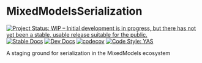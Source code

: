 # MixedModelsSerialization

[![Project Status: WIP – Initial development is in progress, but there has not yet been a stable, usable release suitable for the public.](https://www.repostatus.org/badges/latest/wip.svg)](https://www.repostatus.org/#wip)
[![Stable Docs][docs-stable-img]][docs-stable-url]
[![Dev Docs][docs-dev-img]][docs-dev-url]
[![codecov](https://codecov.io/gh/JuliaMixedModels/MixedModelsSerialization.jl/branch/main/graph/badge.svg?token=AS99JR6XID)](https://codecov.io/gh/JuliaMixedModels/MixedModelsSerialization.jl)
[![Code Style: YAS](https://img.shields.io/badge/code%20style-yas-1fdcb2.svg)](https://github.com/jrevels/YASGuide)

<!-- DOI via Zenodo -->


[docs-dev-img]: https://img.shields.io/badge/docs-dev-blue.svg
[docs-dev-url]: https://JuliaMixedModels.github.io/MixedModelsSerialization.jl/dev

[docs-stable-img]: https://img.shields.io/badge/docs-stable-blue.svg
[docs-stable-url]: https://JuliaMixedModels.github.io/MixedModelsSerialization.jl/stable

A staging ground for serialization in the MixedModels ecosystem
